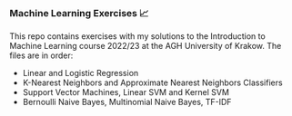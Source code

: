 ### Machine Learning Exercises 📈
This repo contains exercises with my solutions to the Introduction to Machine Learning course 2022/23 at the AGH University of Krakow. The files are in order:
- Linear and Logistic Regression
- K-Nearest Neighbors and Approximate Nearest Neighbors Classifiers
- Support Vector Machines, Linear SVM and Kernel SVM
- Bernoulli Naive Bayes, Multinomial Naive Bayes, TF-IDF

